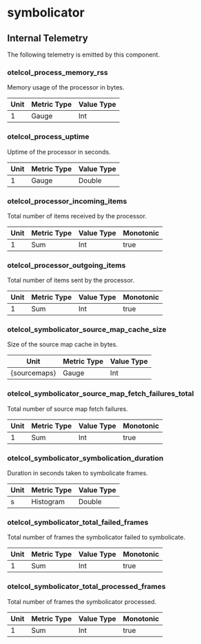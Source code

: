[comment]: <> (Code generated by mdatagen. DO NOT EDIT.)

# symbolicator

## Internal Telemetry

The following telemetry is emitted by this component.

### otelcol_process_memory_rss

Memory usage of the processor in bytes.

| Unit | Metric Type | Value Type |
| ---- | ----------- | ---------- |
| 1 | Gauge | Int |

### otelcol_process_uptime

Uptime of the processor in seconds.

| Unit | Metric Type | Value Type |
| ---- | ----------- | ---------- |
| 1 | Gauge | Double |

### otelcol_processor_incoming_items

Total number of items received by the processor.

| Unit | Metric Type | Value Type | Monotonic |
| ---- | ----------- | ---------- | --------- |
| 1 | Sum | Int | true |

### otelcol_processor_outgoing_items

Total number of items sent by the processor.

| Unit | Metric Type | Value Type | Monotonic |
| ---- | ----------- | ---------- | --------- |
| 1 | Sum | Int | true |

### otelcol_symbolicator_source_map_cache_size

Size of the source map cache in bytes.

| Unit | Metric Type | Value Type |
| ---- | ----------- | ---------- |
| {sourcemaps} | Gauge | Int |

### otelcol_symbolicator_source_map_fetch_failures_total

Total number of source map fetch failures.

| Unit | Metric Type | Value Type | Monotonic |
| ---- | ----------- | ---------- | --------- |
| 1 | Sum | Int | true |

### otelcol_symbolicator_symbolication_duration

Duration in seconds taken to symbolicate frames.

| Unit | Metric Type | Value Type |
| ---- | ----------- | ---------- |
| s | Histogram | Double |

### otelcol_symbolicator_total_failed_frames

Total number of frames the symbolicator failed to symbolicate.

| Unit | Metric Type | Value Type | Monotonic |
| ---- | ----------- | ---------- | --------- |
| 1 | Sum | Int | true |

### otelcol_symbolicator_total_processed_frames

Total number of frames the symbolicator processed.

| Unit | Metric Type | Value Type | Monotonic |
| ---- | ----------- | ---------- | --------- |
| 1 | Sum | Int | true |
